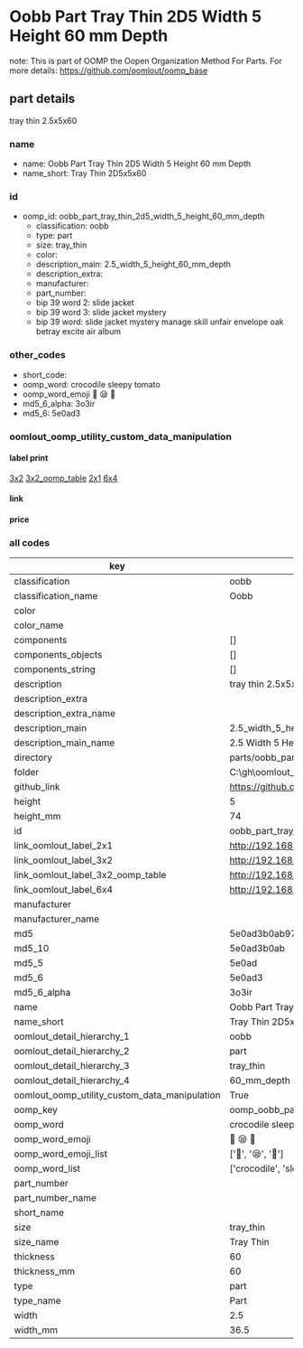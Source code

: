 # Oobb Part Tray Thin 2D5 Width 5 Height 60 mm Depth  

note: This is part of OOMP the Oopen Organization Method For Parts. For more details: https://github.com/oomlout/oomp_base

##  part details
  



tray thin 2.5x5x60



### name
* name: Oobb Part Tray Thin 2D5 Width 5 Height 60 mm Depth
* name_short: Tray Thin 2D5x5x60 
### id
* oomp_id: oobb_part_tray_thin_2d5_width_5_height_60_mm_depth
  * classification: oobb
  * type: part
  * size: tray_thin
  * color: 
  * description_main: 2.5_width_5_height_60_mm_depth
  * description_extra: 
  * manufacturer: 
  * part_number: 
  * bip 39 word 2: slide jacket
  * bip 39 word 3: slide jacket mystery
  * bip 39 word: slide jacket mystery manage skill unfair envelope oak betray excite air album

### other_codes
* short_code: 
* oomp_word: crocodile sleepy tomato
* oomp_word_emoji :crocodile: :sleepy: :tomato:
* md5_6_alpha: 3o3ir
* md5_6: 5e0ad3






### oomlout_oomp_utility_custom_data_manipulation
#### label print
[3x2](http://192.168.1.245:1112/?label=oomp%203o3ir)
[3x2_oomp_table](http://192.168.1.108:1112/?label=oomp%203o3ir)
[2x1](http://192.168.1.242:1112/?label=oomp%203o3ir)
[6x4](http://192.168.1.55:1112/?label=oomp%203o3ir)    

#### link

                              

#### price







### all codes 
| key | value |  
| --- | --- |  
| classification | oobb |  
| classification_name | Oobb |  
| color |  |  
| color_name |  |  
| components | [] |  
| components_objects | [] |  
| components_string | [] |  
| description | tray thin 2.5x5x60 |  
| description_extra |  |  
| description_extra_name |  |  
| description_main | 2.5_width_5_height_60_mm_depth |  
| description_main_name | 2.5 Width 5 Height 60 mm Depth |  
| directory | parts/oobb_part_tray_thin_2d5_width_5_height_60_mm_depth |  
| folder | C:\gh\oomlout_oobb_version_4_generated_parts\parts\oobb_part_tray_thin_2d5_width_5_height_60_mm_depth |  
| github_link | https://github.com/oomlout/oomlout_oomp_part_src/tree/main/parts/oobb_part_tray_thin_2d5_width_5_height_60_mm_depth |  
| height | 5 |  
| height_mm | 74 |  
| id | oobb_part_tray_thin_2d5_width_5_height_60_mm_depth |  
| link_oomlout_label_2x1 | http://192.168.1.242:1112/?label=oomp%203o3ir |  
| link_oomlout_label_3x2 | http://192.168.1.245:1112/?label=oomp%203o3ir |  
| link_oomlout_label_3x2_oomp_table | http://192.168.1.108:1112/?label=oomp%203o3ir |  
| link_oomlout_label_6x4 | http://192.168.1.55:1112/?label=oomp%203o3ir |  
| manufacturer |  |  
| manufacturer_name |  |  
| md5 | 5e0ad3b0ab97c97bb465386f24ddc65c |  
| md5_10 | 5e0ad3b0ab |  
| md5_5 | 5e0ad |  
| md5_6 | 5e0ad3 |  
| md5_6_alpha | 3o3ir |  
| name | Oobb Part Tray Thin 2D5 Width 5 Height 60 mm Depth |  
| name_short | Tray Thin 2D5x5x60  |  
| oomlout_detail_hierarchy_1 | oobb |  
| oomlout_detail_hierarchy_2 | part |  
| oomlout_detail_hierarchy_3 | tray_thin |  
| oomlout_detail_hierarchy_4 | 60_mm_depth |  
| oomlout_oomp_utility_custom_data_manipulation | True |  
| oomp_key | oomp_oobb_part_tray_thin_2d5_width_5_height_60_mm_depth |  
| oomp_word | crocodile sleepy tomato |  
| oomp_word_emoji | :crocodile: :sleepy: :tomato: |  
| oomp_word_emoji_list | [':crocodile:', ':sleepy:', ':tomato:'] |  
| oomp_word_list | ['crocodile', 'sleepy', 'tomato'] |  
| part_number |  |  
| part_number_name |  |  
| short_name |  |  
| size | tray_thin |  
| size_name | Tray Thin |  
| thickness | 60 |  
| thickness_mm | 60 |  
| type | part |  
| type_name | Part |  
| width | 2.5 |  
| width_mm | 36.5 |  
